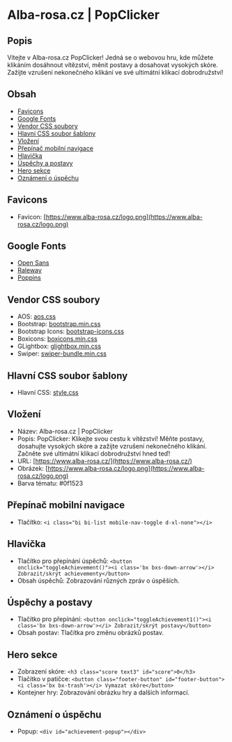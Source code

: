 # Alba-rosa.cz | PopClicker

## Popis

Vítejte v Alba-rosa.cz PopClicker! Jedná se o webovou hru, kde můžete klikáním dosáhnout vítězství, měnit postavy a dosahovat vysokých skóre. Zažijte vzrušení nekonečného klikání ve své ultimátní klikací dobrodružství!

## Obsah

- [Favicons](#favicons)
- [Google Fonts](#google-fonts)
- [Vendor CSS soubory](#vendor-css-soubory)
- [Hlavní CSS soubor šablony](#hlavní-css-soubor-šablony)
- [Vložení](#vložení)
- [Přepínač mobilní navigace](#přepínač-mobilní-navigace)
- [Hlavička](#hlavička)
- [Úspěchy a postavy](#úspěchy-a-postavy)
- [Hero sekce](#hero-sekce)
- [Oznámení o úspěchu](#oznámení-o-úspěchu)

## Favicons

- Favicon: [https://www.alba-rosa.cz/logo.png](https://www.alba-rosa.cz/logo.png)

## Google Fonts

- [Open Sans](https://fonts.googleapis.com/css?family=Open+Sans:300,300i,400,400i,600,600i,700,700i)
- [Raleway](https://fonts.googleapis.com/css?family=Raleway:300,300i,400,400i,500,500i,600,600i,700,700i)
- [Poppins](https://fonts.googleapis.com/css?family=Poppins:300,300i,400,400i,500,500i,600,600i,700,700i)

## Vendor CSS soubory

- AOS: [aos.css](assets/vendor/aos/aos.css)
- Bootstrap: [bootstrap.min.css](assets/vendor/bootstrap/css/bootstrap.min.css)
- Bootstrap Icons: [bootstrap-icons.css](assets/vendor/bootstrap-icons/bootstrap-icons.css)
- Boxicons: [boxicons.min.css](assets/vendor/boxicons/css/boxicons.min.css)
- GLightbox: [glightbox.min.css](assets/vendor/glightbox/css/glightbox.min.css)
- Swiper: [swiper-bundle.min.css](assets/vendor/swiper/swiper-bundle.min.css)

## Hlavní CSS soubor šablony

- Hlavní CSS: [style.css](assets/css/style.css)

## Vložení

- Název: Alba-rosa.cz | PopClicker
- Popis: PopClicker: Klikejte svou cestu k vítězství! Měňte postavy, dosahujte vysokých skóre a zažijte vzrušení nekonečného klikání. Začněte své ultimátní klikací dobrodružství hned teď!
- URL: [https://www.alba-rosa.cz/](https://www.alba-rosa.cz/)
- Obrázek: [https://www.alba-rosa.cz/logo.png](https://www.alba-rosa.cz/logo.png)
- Barva tématu: #0f1523

## Přepínač mobilní navigace

- Tlačítko: `<i class="bi bi-list mobile-nav-toggle d-xl-none"></i>`

## Hlavička

- Tlačítko pro přepínání úspěchů: `<button onclick="toggleAchievement()"><i class='bx bxs-down-arrow'></i> Zobrazit/skrýt achievementy</button>`
- Obsah úspěchů: Zobrazování různých zpráv o úspěších.

## Úspěchy a postavy

- Tlačítko pro přepínání: `<button onclick="toggleAchievement1()"><i class='bx bxs-down-arrow'></i> Zobrazit/skrýt postavy</button>`
- Obsah postav: Tlačítka pro změnu obrázků postav.

## Hero sekce

- Zobrazení skóre: `<h3 class="score text3" id="score">0</h3>`
- Tlačítko v patičce: `<button class="footer-button" id="footer-button"><i class='bx bx-trash'></i> Vymazat skóre</button>`
- Kontejner hry: Zobrazování obrázku hry a dalších informací.

## Oznámení o úspěchu

- Popup: `<div id="achievement-popup"></div>`
